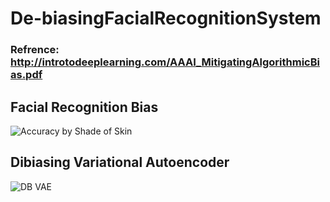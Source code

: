 # De-biasingFacialRecognitionSystem
### Refrence: http://introtodeeplearning.com/AAAI_MitigatingAlgorithmicBias.pdf

## Facial Recognition Bias
![Accuracy by Shade of Skin](https://miro.medium.com/max/1400/1*xOJ3mjjsIfud7GPS7XNJIQ.png)

## Dibiasing Variational Autoencoder
![DB VAE](https://www.researchgate.net/profile/Ava-Soleimany/publication/334381622/figure/fig2/AS:779301393813504@1562811339841/Debiasing-Variational-Autoencoder-Architecture-of-the-semi-supervised-DB-VAE-for-binary.png)
